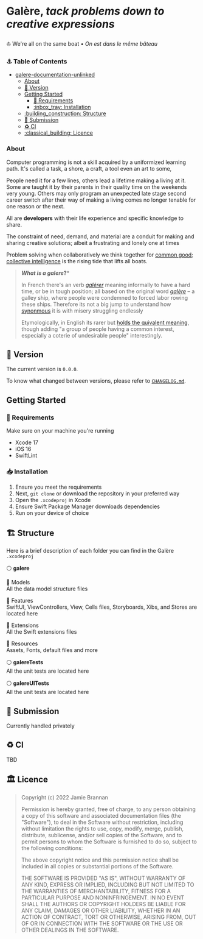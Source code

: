 # Galère, *tack problems down to creative expressions*

⛵️ We're all on the same boat • _On est dans le même bâteau_

### :anchor:  **Table of Contents**
- [galere-documentation-unlinked](#galere-documentation-unlinked)
    - [About](#about)
  - [:ticket: Version](#ticket-version)
  - [Getting Started](#getting-started)
    - [:scroll: Requirements](#scroll-requirements)
    - [:inbox\_tray: Installation](#inbox_tray-installation)
  - [:building\_construction: Structure](#building_construction-structure)
  - [:apple: Submission](#apple-submission)
  - [:recycle: CI](#recycle-ci)
  - [:classical\_building: Licence](#classical_building-licence)

### About

Computer programming is not a skill acquired by a uniformized learning path. It's called a task, a shore, a craft, a tool even an art to some,

People need it for a few lines, others lead a lifetime making a living at it. Some are taught it by their parents in their quality time on the weekends very young. Others may only program an unexpected late stage second career switch after their way of making a living comes no longer tenable for one reason or the next.

All are **developers** with their life experience and specific knowledge to share.

The constraint of need, demand, and material are a conduit for making and sharing creative solutions; albeit a frustrating and lonely one at times

Problem solving when collaboratively we think together for [common good](https://en.wikipedia.org/wiki/Common_good); [collective intelligence](https://en.wikipedia.org/wiki/Collective_intelligence) is the rising tide that lifts all boats.

> ***What is a galere*?***
> 
> In French there's an verb [*galérer*](https://en.wiktionary.org/wiki/galérer#French) meaning informally to have a hard time, or be in tough position; all based on the original word [*galère*](https://en.wiktionary.org/wiki/galère) – a galley ship, where people were condemned to forced labor rowing these ships. Therefore its not a big jump to understand how [synonmous](https://fr.wiktionary.org/wiki/galère) it is with misery struggling endlessly
> 
> Etymologically, in English its rarer but [holds the quivalent meaning](https://en.wiktionary.org/wiki/galère), though adding "a group of people having a common interest, especially a coterie of undesirable people" interestingly.

## :ticket: Version

The current version is `0.0.0`.

To know what changed between versions, please refer to [`CHANGELOG.md`](CHANGELOG.md).

## Getting Started

### :scroll: Requirements

Make sure on your machine you're running 

* Xcode 17
* iOS 16
* SwiftLint

### :inbox_tray: Installation

1. Ensure you meet the requirements
2. Next, `git clone` or download the repository in your preferred way
3. Open the `.xcodeproj` in Xcode
4. Ensure Swift Package Manager downloads dependencies
5. Run on your device of choice

## :building_construction: Structure

Here is a brief description of each folder you can find in the Galère `.xcodeproj`

:white_circle: **galere**

:small_blue_diamond: Models  
All the data model structure files

:small_blue_diamond: Features  
SwiftUI, ViewControllers, View, Cells files, Storyboards, Xibs, and Stores are located here

:small_blue_diamond: Extensions  
All the Swift extensions files

:small_blue_diamond: Resources  
Assets, Fonts, default files and more  

:white_circle: **galereTests**   
All the unit tests are located here

:white_circle: **galereUITests**   
All the unit tests are located here

## :apple: Submission

Currently handled privately

## :recycle: CI

TBD

## :classical_building: Licence

> Copyright (c) 2022 Jamie Brannan
> 
> Permission is hereby granted, free of charge, to any person obtaining a copy
> of this software and associated documentation files (the "Software"), to deal
> in the Software without restriction, including without limitation the rights
> to use, copy, modify, merge, publish, distribute, sublicense, and/or sell
> copies of the Software, and to permit persons to whom the Software is
> furnished to do so, subject to the following conditions:
> 
> The above copyright notice and this permission notice shall be included in all
> copies or substantial portions of the Software.
> 
> THE SOFTWARE IS PROVIDED "AS IS", WITHOUT WARRANTY OF ANY KIND, EXPRESS OR
> IMPLIED, INCLUDING BUT NOT LIMITED TO THE WARRANTIES OF MERCHANTABILITY,
> FITNESS FOR A PARTICULAR PURPOSE AND NONINFRINGEMENT. IN NO EVENT SHALL THE
> AUTHORS OR COPYRIGHT HOLDERS BE LIABLE FOR ANY CLAIM, DAMAGES OR OTHER
> LIABILITY, WHETHER IN AN ACTION OF CONTRACT, TORT OR OTHERWISE, ARISING FROM,
> OUT OF OR IN CONNECTION WITH THE SOFTWARE OR THE USE OR OTHER DEALINGS IN THE
> SOFTWARE.
